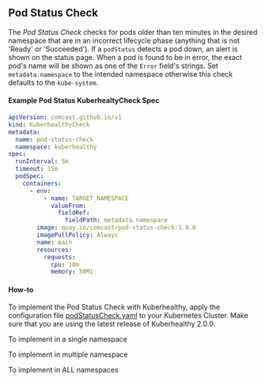 ## Pod Status Check

The *Pod Status Check* checks for pods older than ten minutes in the desired namespace that are in an incorrect 
lifecycle phase (anything that is not 'Ready' or 'Succeeded').  If a `podStatus` detects a pod down, an alert is shown 
on the status page. When a pod is found to be in error, the exact pod's name will be shown as one of the `Error` 
field's strings.  Set `metadata.namespace` to the intended namespace otherwise this check defaults to the `kube-system`.

#### Example Pod Status KuberhealtyCheck Spec
```yaml
apiVersion: comcast.github.io/v1
kind: KuberhealthyCheck
metadata:
  name: pod-status-check
  namespace: kuberhealthy
spec:
  runInterval: 5m
  timeout: 15m
  podSpec:
    containers:
      - env:
          - name: TARGET_NAMESPACE
            valueFrom:
              fieldRef:
                fieldPath: metadata.namespace
        image: quay.io/comcast/pod-status-check:1.0.0
        imagePullPolicy: Always
        name: main
        resources:
          requests:
            cpu: 10m
            memory: 50Mi
```



#### How-to

To implement the Pod Status Check with Kuberhealthy, apply the configuration file [podStatusCheck.yaml](podStatusCheck.yaml)
to your Kubernetes Cluster.  Make sure that you are using the latest release of Kuberhealthy 2.0.0.

To implement in a single namespace

To implement in multiple namespace

To implement in ALL namespaces


